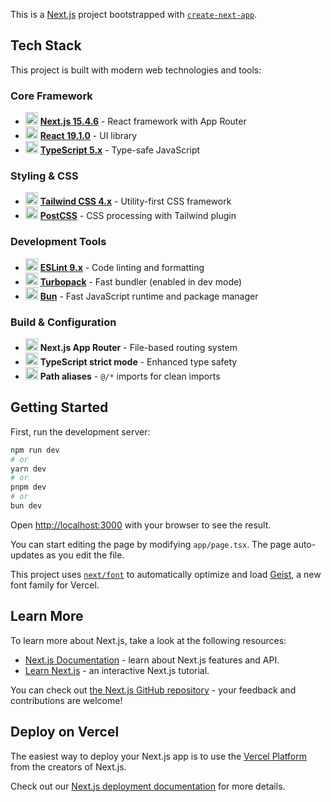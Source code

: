 This is a [Next.js](https://nextjs.org) project bootstrapped with [`create-next-app`](https://nextjs.org/docs/app/api-reference/cli/create-next-app).

## Tech Stack

This project is built with modern web technologies and tools:

### Core Framework

- <img src="https://cdn.jsdelivr.net/gh/devicons/devicon/icons/nextjs/nextjs-original.svg" width="20" height="20" alt="Next.js" /> **[Next.js 15.4.6](https://nextjs.org/)** - React framework with App Router
- <img src="https://cdn.jsdelivr.net/gh/devicons/devicon/icons/react/react-original.svg" width="20" height="20" alt="React" /> **[React 19.1.0](https://react.dev/)** - UI library
- <img src="https://cdn.jsdelivr.net/gh/devicons/devicon/icons/typescript/typescript-original.svg" width="20" height="20" alt="TypeScript" /> **[TypeScript 5.x](https://www.typescriptlang.org/)** - Type-safe JavaScript

### Styling & CSS

- <img src="https://tailwindcss.com/favicon-32x32.png" width="20" height="20" alt="Tailwind CSS" /> **[Tailwind CSS 4.x](https://tailwindcss.com/)** - Utility-first CSS framework
- <img src="https://cdn.jsdelivr.net/gh/devicons/devicon/icons/postcss/postcss-original.svg" width="20" height="20" alt="PostCSS" /> **[PostCSS](https://postcss.org/)** - CSS processing with Tailwind plugin

### Development Tools

- <img src="https://cdn.jsdelivr.net/gh/devicons/devicon/icons/eslint/eslint-original.svg" width="20" height="20" alt="ESLint" /> **[ESLint 9.x](https://eslint.org/)** - Code linting and formatting
- <img src="https://turbo.build/images/favicon-dark/apple-touch-icon.png" width="20" height="20" alt="Turbopack" /> **[Turbopack](https://turbo.build/pack)** - Fast bundler (enabled in dev mode)
- <img src="https://bun.sh/logo.svg" width="20" height="20" alt="Bun" /> **[Bun](https://bun.sh/)** - Fast JavaScript runtime and package manager

### Build & Configuration

- <img src="https://cdn.jsdelivr.net/gh/devicons/devicon/icons/nextjs/nextjs-original.svg" width="20" height="20" alt="Next.js" /> **Next.js App Router** - File-based routing system
- <img src="https://cdn.jsdelivr.net/gh/devicons/devicon/icons/typescript/typescript-original.svg" width="20" height="20" alt="TypeScript" /> **TypeScript strict mode** - Enhanced type safety
- <img src="https://cdn.jsdelivr.net/gh/devicons/devicon/icons/nodejs/nodejs-original.svg" width="20" height="20" alt="Node.js" /> **Path aliases** - `@/*` imports for clean imports

## Getting Started

First, run the development server:

```bash
npm run dev
# or
yarn dev
# or
pnpm dev
# or
bun dev
```

Open [http://localhost:3000](http://localhost:3000) with your browser to see the result.

You can start editing the page by modifying `app/page.tsx`. The page auto-updates as you edit the file.

This project uses [`next/font`](https://nextjs.org/docs/app/building-your-application/optimizing/fonts) to automatically optimize and load [Geist](https://vercel.com/font), a new font family for Vercel.

## Learn More

To learn more about Next.js, take a look at the following resources:

- [Next.js Documentation](https://nextjs.org/docs) - learn about Next.js features and API.
- [Learn Next.js](https://nextjs.org/learn) - an interactive Next.js tutorial.

You can check out [the Next.js GitHub repository](https://github.com/vercel/next.js) - your feedback and contributions are welcome!

## Deploy on Vercel

The easiest way to deploy your Next.js app is to use the [Vercel Platform](https://vercel.com/new?utm_medium=default-template&filter=next.js&utm_source=create-next-app&utm_campaign=create-next-app-readme) from the creators of Next.js.

Check out our [Next.js deployment documentation](https://nextjs.org/docs/app/building-your-application/deploying) for more details.
